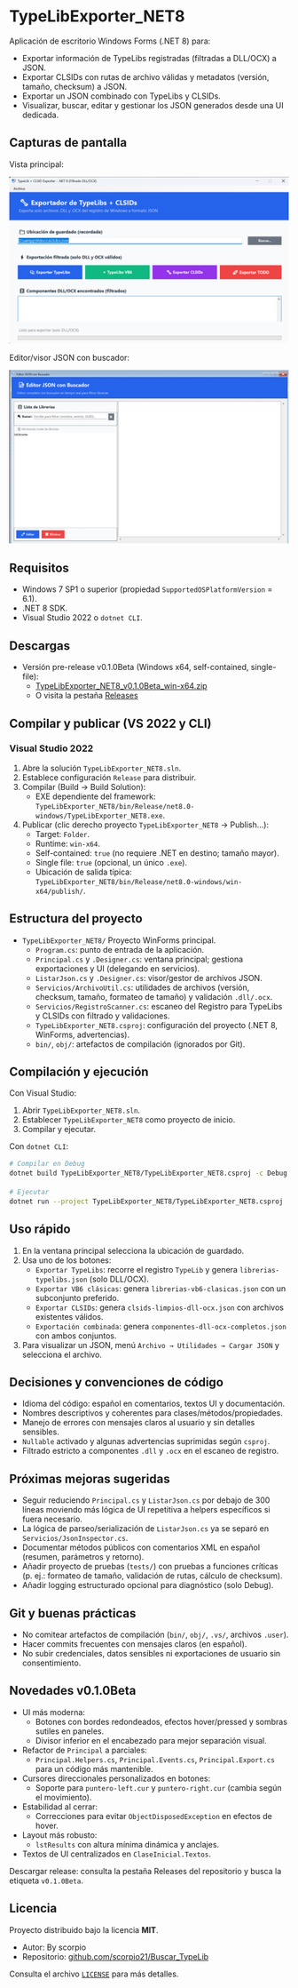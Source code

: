 # TypeLibExporter_NET8

Aplicación de escritorio Windows Forms (.NET 8) para:

- Exportar información de TypeLibs registradas (filtradas a DLL/OCX) a JSON.
- Exportar CLSIDs con rutas de archivo válidas y metadatos (versión, tamaño, checksum) a JSON.
- Exportar un JSON combinado con TypeLibs y CLSIDs.
- Visualizar, buscar, editar y gestionar los JSON generados desde una UI dedicada.

## Capturas de pantalla

Vista principal:

![Ventana Principal](TypeLibExporter_NET8/img/principal.png)

Editor/visor JSON con buscador:

![Editor JSON](TypeLibExporter_NET8/img/editor.png)

## Requisitos

- Windows 7 SP1 o superior (propiedad `SupportedOSPlatformVersion` = 6.1).
- .NET 8 SDK.
- Visual Studio 2022 o `dotnet CLI`.

## Descargas

- Versión pre-release v0.1.0Beta (Windows x64, self-contained, single-file):
  - [TypeLibExporter_NET8_v0.1.0Beta_win-x64.zip](https://github.com/scorpio21/Buscar_TypeLib/releases/download/v0.1.0Beta/TypeLibExporter_NET8_v0.1.0Beta_win-x64.zip)
  - O visita la pestaña [Releases](https://github.com/scorpio21/Buscar_TypeLib/releases/tag/v0.1.0Beta)

## Compilar y publicar (VS 2022 y CLI)

### Visual Studio 2022

1. Abre la solución `TypeLibExporter_NET8.sln`.
2. Establece configuración `Release` para distribuir.
3. Compilar (Build → Build Solution):
   - EXE dependiente del framework: `TypeLibExporter_NET8/bin/Release/net8.0-windows/TypeLibExporter_NET8.exe`.
4. Publicar (clic derecho proyecto `TypeLibExporter_NET8` → Publish…):
   - Target: `Folder`.
   - Runtime: `win-x64`.
   - Self-contained: `true` (no requiere .NET en destino; tamaño mayor).
   - Single file: `true` (opcional, un único `.exe`).
   - Ubicación de salida típica: `TypeLibExporter_NET8/bin/Release/net8.0-windows/win-x64/publish/`.

## Estructura del proyecto

- `TypeLibExporter_NET8/` Proyecto WinForms principal.
  - `Program.cs`: punto de entrada de la aplicación.
  - `Principal.cs` y `.Designer.cs`: ventana principal; gestiona exportaciones y UI (delegando en servicios).
  - `ListarJson.cs` y `.Designer.cs`: visor/gestor de archivos JSON.
  - `Servicios/ArchivoUtil.cs`: utilidades de archivos (versión, checksum, tamaño, formateo de tamaño) y validación `.dll/.ocx`.
  - `Servicios/RegistroScanner.cs`: escaneo del Registro para TypeLibs y CLSIDs con filtrado y validaciones.
  - `TypeLibExporter_NET8.csproj`: configuración del proyecto (.NET 8, WinForms, advertencias).
  - `bin/`, `obj/`: artefactos de compilación (ignorados por Git).

## Compilación y ejecución

Con Visual Studio:

1. Abrir `TypeLibExporter_NET8.sln`.
2. Establecer `TypeLibExporter_NET8` como proyecto de inicio.
3. Compilar y ejecutar.

Con `dotnet CLI`:

```bash
# Compilar en Debug
dotnet build TypeLibExporter_NET8/TypeLibExporter_NET8.csproj -c Debug

# Ejecutar
dotnet run --project TypeLibExporter_NET8/TypeLibExporter_NET8.csproj
```

## Uso rápido

1. En la ventana principal selecciona la ubicación de guardado.
2. Usa uno de los botones:
   - `Exportar TypeLibs`: recorre el registro `TypeLib` y genera `librerias-typelibs.json` (solo DLL/OCX).
   - `Exportar VB6 clásicas`: genera `librerias-vb6-clasicas.json` con un subconjunto preferido.
   - `Exportar CLSIDs`: genera `clsids-limpios-dll-ocx.json` con archivos existentes válidos.
   - `Exportación combinada`: genera `componentes-dll-ocx-completos.json` con ambos conjuntos.
3. Para visualizar un JSON, menú `Archivo → Utilidades → Cargar JSON` y selecciona el archivo.

## Decisiones y convenciones de código

- Idioma del código: español en comentarios, textos UI y documentación.
- Nombres descriptivos y coherentes para clases/métodos/propiedades.
- Manejo de errores con mensajes claros al usuario y sin detalles sensibles.
- `Nullable` activado y algunas advertencias suprimidas según `csproj`.
- Filtrado estricto a componentes `.dll` y `.ocx` en el escaneo de registro.

## Próximas mejoras sugeridas

- Seguir reduciendo `Principal.cs` y `ListarJson.cs` por debajo de 300 líneas moviendo más lógica de UI repetitiva a helpers específicos si fuera necesario.
- La lógica de parseo/serialización de `ListarJson.cs` ya se separó en `Servicios/JsonInspector.cs`.
- Documentar métodos públicos con comentarios XML en español (resumen, parámetros y retorno).
- Añadir proyecto de pruebas (`tests/`) con pruebas a funciones críticas (p. ej.: formateo de tamaño, validación de rutas, cálculo de checksum).
- Añadir logging estructurado opcional para diagnóstico (solo Debug).

## Git y buenas prácticas

- No comitear artefactos de compilación (`bin/`, `obj/`, `.vs/`, archivos `.user`).
- Hacer commits frecuentes con mensajes claros (en español).
- No subir credenciales, datos sensibles ni exportaciones de usuario sin consentimiento.

## Novedades v0.1.0Beta

- UI más moderna:
  - Botones con bordes redondeados, efectos hover/pressed y sombras sutiles en paneles.
  - Divisor inferior en el encabezado para mejor separación visual.
- Refactor de `Principal` a parciales:
  - `Principal.Helpers.cs`, `Principal.Events.cs`, `Principal.Export.cs` para un código más mantenible.
- Cursores direccionales personalizados en botones:
  - Soporte para `puntero-left.cur` y `puntero-right.cur` (cambia según el movimiento).
- Estabilidad al cerrar:
  - Correcciones para evitar `ObjectDisposedException` en efectos de hover.
- Layout más robusto:
  - `lstResults` con altura mínima dinámica y anclajes.
- Textos de UI centralizados en `ClaseInicial.Textos`.

Descargar release: consulta la pestaña Releases del repositorio y busca la etiqueta `v0.1.0Beta`.

## Licencia

Proyecto distribuido bajo la licencia **MIT**.

- Autor: By scorpio
- Repositorio: [github.com/scorpio21/Buscar_TypeLib](https://github.com/scorpio21/Buscar_TypeLib)

Consulta el archivo [`LICENSE`](LICENSE) para más detalles.

